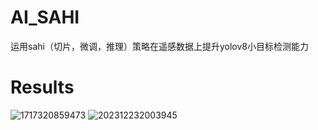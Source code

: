 # AI_SAHI
运用sahi（切片，微调，推理）策略在遥感数据上提升yolov8小目标检测能力
# Results  
![1717320859473](https://github.com/Caesar-xxx/AI_SAHI/assets/73376073/bd6c95cf-c5d9-4e21-b3b6-2ff42d1cc656)
![202312232003945](https://github.com/Caesar-xxx/AI_SAHI/assets/73376073/bc6583b4-8b90-483f-975c-41793f29d419)
